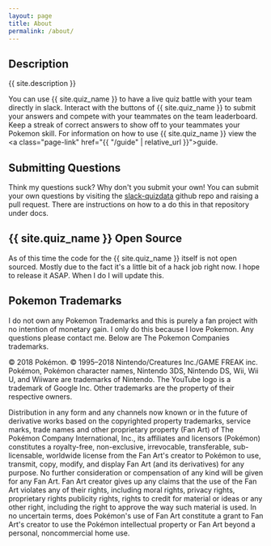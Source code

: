 ```yaml
---
layout: page
title: About
permalink: /about/
---
```


## Description

{{ site.description }}

You can use {{ site.quiz_name }} to have a live quiz battle with your team directly in slack.
Interact with the buttons of {{ site.quiz_name }} to submit your answers and compete with your
teammates on the team leaderboard. Keep a streak of correct answers to show off to your teammates your Pokemon skill.
For information on how to use {{ site.quiz_name }} view the
<a class="page-link" href="{{ "/guide" | relative_url }}">guide</a>.

## Submitting Questions

Think my questions suck? Why don't you submit your own! You can submit
your own questions by visiting the [slack-quizdata](https://github.com/Beartime234/slack-quizdata) github repo and raising
a pull request. There are instructions on how to a do this in that repository under docs.

## {{ site.quiz_name }} Open Source

As of this time the code for the {{ site.quiz_name }} itself is not open sourced.
Mostly due to the fact it's a little bit of a hack job right now. I hope to release it
ASAP. When I do I will update this.


## Pokemon Trademarks

I do not own any Pokemon Trademarks and this is purely a fan project with no intention of
monetary gain. I only do this because I love Pokemon. Any questions please
contact me. Below are The Pokemon Companies trademarks.

© 2018 Pokémon. © 1995–2018 Nintendo/Creatures Inc./GAME FREAK inc. Pokémon,
Pokémon character names, Nintendo 3DS, Nintendo DS, Wii, Wii U, and Wiiware are
trademarks of Nintendo. The YouTube logo is a trademark of Google Inc. Other trademarks
are the property of their respective owners.

Distribution in any form and any channels now known or in the future of
derivative works based on the copyrighted property trademarks, service marks,
trade names and other proprietary property (Fan Art) of The Pokémon Company
International, Inc., its affiliates and licensors (Pokémon) constitutes
a royalty-free, non-exclusive, irrevocable, transferable, sub-licensable,
worldwide license from the Fan Art's creator to Pokémon to use, transmit,
copy, modify, and display Fan Art (and its derivatives) for any purpose.
No further consideration or compensation of any kind will be given for any Fan Art.
Fan Art creator gives up any claims that the use of the Fan Art violates any of their rights,
including moral rights, privacy rights, proprietary rights publicity rights, rights to credit
for material or ideas or any other right, including the right to approve the way such material
is used. In no uncertain terms, does Pokémon's use of Fan Art constitute a
grant to Fan Art's creator to use the Pokémon intellectual property or Fan Art
beyond a personal, noncommercial home use.